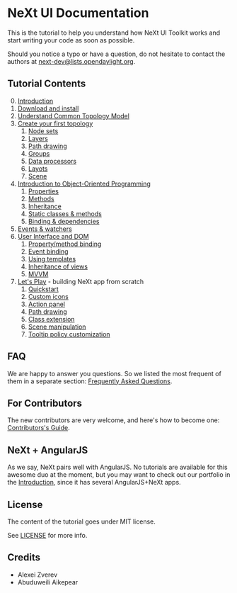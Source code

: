 # NeXt UI Documentation

This is the tutorial to help you understand how NeXt UI Toolkit works and start writing your code as soon as possible.

Should you notice a typo or have a question, do not hesitate to contact the authors at <next-dev@lists.opendaylight.org>.

## Tutorial Contents
0. [Introduction](./tutorials/tutorial-000.md)
1. [Download and install](./tutorials/tutorial-001.md)
2. [Understand Common Topology Model](./tutorials/tutorial-002.md)
3. [Create your first topology](./tutorials/tutorial-003.md)
    1. [Node sets](./tutorials/tutorial-003-01.md)
    2. [Layers](./tutorials/tutorial-003-02.md)
    3. [Path drawing](./tutorials/tutorial-003-03.md)
    4. [Groups](./tutorials/tutorial-003-04.md)
    5. [Data processors](./tutorials/tutorial-003-05.md)
    6. [Layots](./tutorials/tutorial-003-06.md)
    7. [Scene](./tutorials/tutorial-003-06.md)
4. [Introduction to Object-Oriented Programming](/tutorials/tutorial-004.md)
    1. [Properties](./tutorials/tutorial-004-1.md)
    2. [Methods](./tutorials/tutorial-004-2.md)
    3. [Inheritance](./tutorials/tutorial-004-3.md)
    4. [Static classes & methods](./tutorials/tutorial-004-4.md)
    5. [Binding & dependencies](./tutorials/tutorial-004-5.md)
5. [Events & watchers](./tutorials/tutorial-005.md)
6. [User Interface and DOM](./tutorials/tutorial-006.md)
	1. [Property/method binding](./tutorials/tutorial-006-01.md)
	2. [Event binding](./tutorials/tutorial-006-02.md)
	3. [Using templates](./tutorials/tutorial-006-03.md)
	4. [Inheritance of views](./tutorials/tutorial-006-04.md)
	5. [MVVM](./tutorials/tutorial-006-05.md)
7. [Let's Play](./tutorials/tutorial-007.md) - building NeXt app from scratch
	1. [Quickstart](./tutorials/tutorial-007-01.md)
	2. [Custom icons](./tutorials/tutorial-007-02.md)
	3. [Action panel](./tutorials/tutorial-007-03.md)
	4. [Path drawing](./tutorials/tutorial-007-04.md)
	5. [Class extension](./tutorials/tutorial-007-05.md)
	6. [Scene manipulation](./tutorials/tutorial-007-06.md)
	7. [Tooltip policy customization](./tutorials/tutorial-007-07.md)

## FAQ
We are happy to answer you questions. So we listed the most frequent of them in a separate section: [Frequently Asked Questions](tutorials/faq.md).

## For Contributors
The new contributors are very welcome, and here's how to become one: [Contributors's Guide](tutorials/contributors-guide.md).

## NeXt + AngularJS
As we say, NeXt pairs well with AngularJS. No tutorials are available for this awesome duo at the moment, but you may want to check out our portfolio in the [Introduction](tutorials/tutorial-000.md), since it has several AngularJS+NeXt apps.

## License
The content of the tutorial goes under MIT license.

See [LICENSE](./LICENSE) for more info.

## Credits
* Alexei Zverev
* Abuduweili Aikepear